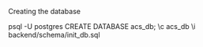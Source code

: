 Creating the database

psql -U postgres
CREATE DATABASE acs_db;
\c acs_db
\i backend/schema/init_db.sql
